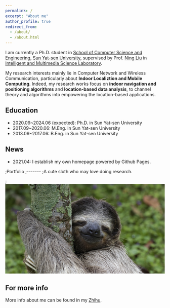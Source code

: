 ```yaml
---
permalink: /
excerpt: "About me"
author_profile: true
redirect_from: 
  - /about/
  - /about.html
---
```



I am currently a Ph.D. student in [School of Computer Science and Engineering](http://sdcs.sysu.edu.cn), [Sun Yat-sen University](http://www.sysu.edu.cn),  supervised by Prof. [Ning Liu](http://sdcs.sysu.edu.cn/node/2495) in [Intelligent and Multimedia Science Laboratory](https://www.sysu-imsl.com). 

My research interests mainly lie in Computer Network and Wireless Communication, particularly about **Indoor Localiztion and Mobile Computing**.
Indeed, my research works focus on **indoor navigation and positioning algorithms** and **location-based data analysis**, to channel theory and algorithms into empowering the location-based applications.


Education
--------
* 2020.09~2024.06 (expected): Ph.D. in Sun Yat-sen University
* 2017.09~2020.06: M.Eng. in Sun Yat-sen University
* 2013.09~2017.06: B.Eng. in Sun Yat-sen University


News
--------
* 2021.04: I establish my own homepage powered by Github Pages.


;Portfolio
;-------
;A cute sloth who may love doing research.

;![A cute sloth](/images/cute.jpg "A cute sloth")


For more info
-------
More info about me can be found in my [Zhihu](https://www.zhihu.com/people/onewalnut). 
